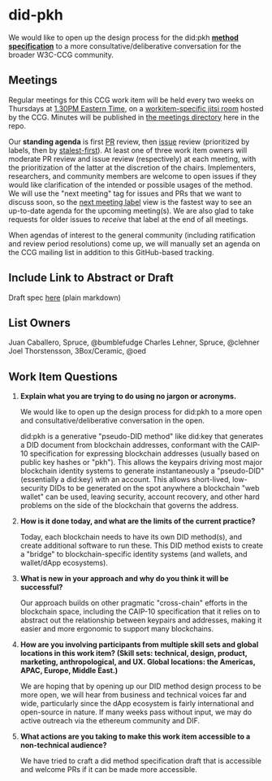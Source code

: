 # did-pkh

We would like to open up the design process for the did:pkh [**method specification**](did-pkh-method-draft.md) to a more  consultative/deliberative conversation for the broader W3C-CCG community.

## Meetings

Regular meetings for this CCG work item will be held every two weeks on Thursdays at [1.30PM Eastern Time](https://www.timeanddate.com/worldclock/), on a 
[workitem-specific jitsi room](https://meet.w3c-ccg.org/didpkh) hosted by the CCG.  Minutes will be published 
in [the meetings directory](meetings/) here in the repo.  

Our **standing agenda** is first [PR](https://github.com/w3c-ccg/did-pkh/pulls) review, then 
[issue](https://github.com/w3c-ccg/did-pkh/issues) review (prioritized by labels, then by 
[stalest-first](https://github.com/w3c-ccg/did-pkh/issues?q=is%3Aissue+is%3Aopen+sort%3Aupdated-asc)). 
At least one of three work item owners will moderate PR review and issue review (respectively) at each meeting,
with the prioritization of the latter at the discretion of the chairs. Implementers, researchers, and community
members are welcome to open issues if they would like clarification of the intended or possible usages of the 
method. We will use the "next meeting" tag for issues and PRs that we want to discuss soon, so the 
[next meeting label](https://github.com/w3c-ccg/did-pkh/labels/next%20meeting) view is the fastest way to see
an up-to-date agenda for the upcoming meeting(s). We are also glad to take requests for older issues to 
*receive* that label at the end of all meetings.

When agendas of interest to the general community (including ratification and review period resolutions) come 
up, we will manually set an agenda on the CCG mailing list in addition to this GitHub-based tracking. 

## Include Link to Abstract or Draft 

Draft spec [here](./did-pkh-method-draft.md) (plain markdown)

## List Owners

Juan Caballero, Spruce, @bumblefudge 
Charles Lehner, Spruce, @clehner
Joel Thorstensson, 3Box/Ceramic, @oed

## Work Item Questions

1. **Explain what you are trying to do using no jargon or acronyms.**

   We would like to open up the design process for did:pkh to a more open and consultative/deliberative conversation in the open.

   did:pkh is a generative "pseudo-DID method" like did:key that generates a DID document from blockchain addresses, conformant with the CAIP-10 specification for expressing blockchain addresses (usually based on public key hashes or "pkh").  This allows the keypairs driving most major blockchain identity systems to generate instantaneously a "pseudo-DID" (essentially a did:key) with an account.  This allows short-lived, low-security DIDs to be generated on the spot anywhere a blockchain "web wallet" can be used, leaving security, account recovery, and other hard problems on the side of the blockchain that governs the address.

2. **How is it done today, and what are the limits of the current practice?**

   Today, each blockchain needs to have its own DID method(s), and create additional software to run these.  This DID method exists to create a "bridge" to blockchain-specific identity systems (and wallets, and wallet/dApp ecosystems).

3. **What is new in your approach and why do you think it will be successful?**

   Our approach builds on other pragmatic "cross-chain" efforts in the blockchain space, including the CAIP-10 specification that it relies on to abstract out the relationship between keypairs and addresses, making it easier and more ergonomic to support many blockchains. 

4. **How are you involving participants from multiple skill sets and global locations in this work item? (Skill sets: technical, design, product, marketing, anthropological, and UX. Global locations: the Americas, APAC, Europe, Middle East.)**

   We are hoping that by opening up our DID method design process to be more open, we will hear from business and technical voices far and wide, particularly since the dApp ecosystem is fairly international and open-source in nature. If many weeks pass without input, we may do active outreach via the ethereum community and DIF.

5. **What actions are you taking to make this work item accessible to a non-technical audience?**

   We have tried to craft a did method specification draft that is accessible and welcome PRs if it can be made more accessible.
